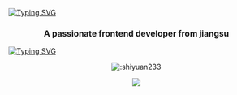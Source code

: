 [![Typing SVG](https://readme-typing-svg.demolab.com?font=Fira+Code&size=40&pause=1000&color=000000&center=true&vCenter=true&width=1200&height=60&lines=Hi+%F0%9F%91%8B%2C+I'm+shiyuan)](https://git.io/typing-svg)
<h3 align="center">A passionate frontend developer from jiangsu</h3>

[![Typing SVG](https://readme-typing-svg.demolab.com?font=Fira+Code&pause=1000&color=000000&center=true&vCenter=true&width=1200&height=60&lines=%E8%B7%AF%E6%BC%AB%E6%BC%AB%E5%85%B6%E4%BF%AE%E8%BF%9C%E5%85%AE%EF%BC%8C%E5%90%BE%E5%B0%86%E4%B8%8A%E4%B8%8B%E8%80%8C%E6%B1%82%E7%B4%A2)](https://git.io/typing-svg)

<div align="center">
  
![:shiyuan233](https://count.getloli.com/get/@:shiyuan233?theme=asoul)

</div>
<div align="center">
  
<img align="center" src="https://github-readme-stats.vercel.app/api?username=shiyuan233&show_icons=true">

</div>





